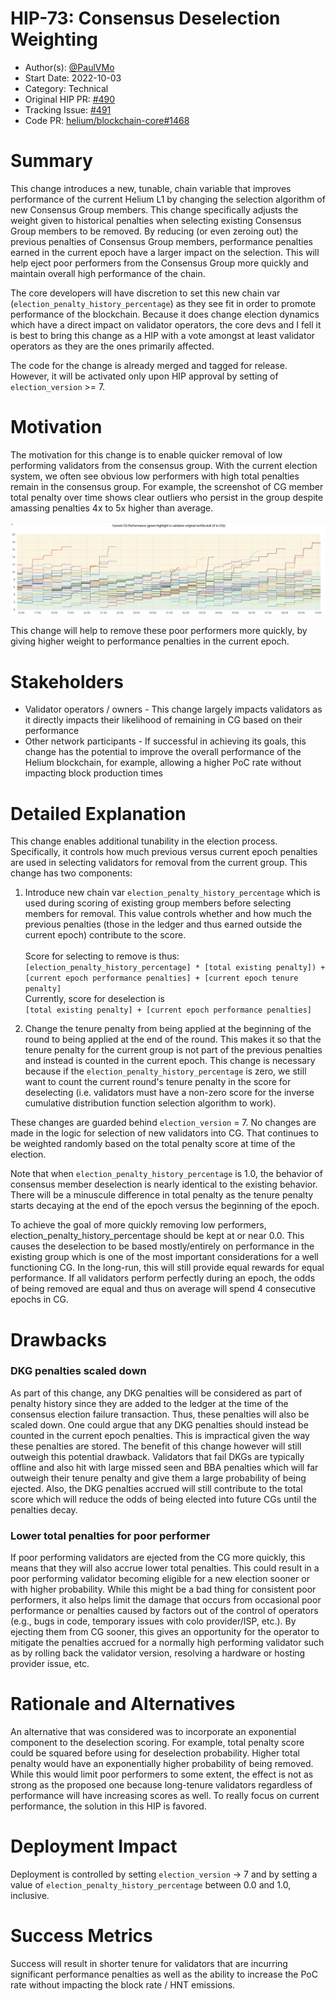 # HIP-73: Consensus Deselection Weighting

- Author(s): [@PaulVMo](https://github.com/PaulVMo)
- Start Date: 2022-10-03
- Category: Technical
- Original HIP PR: [#490](https://github.com/helium/HIP/pull/490)
- Tracking Issue: [#491](https://github.com/helium/HIP/issues/491)
- Code PR: [helium/blockchain-core#1468](https://github.com/helium/blockchain-core/pull/1468)

# Summary

[summary]: #summary

This change introduces a new, tunable, chain variable that improves performance of the current
Helium L1 by changing the selection algorithm of new Consensus Group members. This change
specifically adjusts the weight given to historical penalties when selecting existing Consensus
Group members to be removed. By reducing (or even zeroing out) the previous penalties of Consensus
Group members, performance penalties earned in the current epoch have a larger impact on the
selection. This will help eject poor performers from the Consensus Group more quickly and maintain
overall high performance of the chain.

The core developers will have discretion to set this new chain var
(`election_penalty_history_percentage`) as they see fit in order to promote performance of the
blockchain. Because it does change election dynamics which have a direct impact on validator
operators, the core devs and I fell it is best to bring this change as a HIP with a vote amongst at
least validator operators as they are the ones primarily affected.

The code for the change is already merged and tagged for release. However, it will be activated only
upon HIP approval by setting of `election_version` >= 7.

# Motivation

[motivation]: #motivation

The motivation for this change is to enable quicker removal of low performing validators from the
consensus group. With the current election system, we often see obvious low performers with high
total penalties remain in the consensus group. For example, the screenshot of CG member
total penalty over time shows clear outliers who persist in the group despite amassing penalties 4x
to 5x higher than average.

![CG Performance](files/0073/cg-penalties.png)

This change will help to remove these poor performers more quickly, by giving higher weight to
performance penalties in the current epoch.

# Stakeholders

[stakeholders]: #stakeholders

- Validator operators / owners - This change largely impacts validators as it directly impacts their
  likelihood of remaining in CG based on their performance
- Other network participants - If successful in achieving its goals, this change has the potential
  to improve the overall performance of the Helium blockchain, for example, allowing a higher PoC
  rate without impacting block production times

# Detailed Explanation

[detailed-explanation]: #detailed-explanation

This change enables additional tunability in the election process. Specifically, it controls how
much previous versus current epoch penalties are used in selecting validators for removal from the
current group. This change has two components:

1. Introduce new chain var `election_penalty_history_percentage` which is used during scoring of
   existing group members before selecting members for removal. This value controls whether and how
   much the previous penalties (those in the ledger and thus earned outside the current epoch)
   contribute to the score.\
   \
   Score for selecting to remove is thus:\
   `[election_penalty_history_percentage] * [total existing penalty]) + [current epoch performance penalties] + [current epoch tenure penalty]`
   \
   Currently, score for deselection is\
   `[total existing penalty] + [current epoch performance penalties]`

2. Change the tenure penalty from being applied at the beginning of the round to being applied at
   the end of the round. This makes it so that the tenure penalty for the current group is not part
   of the previous penalties and instead is counted in the current epoch. This change is necessary
   because if the `election_penalty_history_percentage` is zero, we still want to count the current
   round's tenure penalty in the score for deselecting (i.e. validators must have a non-zero score
   for the inverse cumulative distribution function selection algorithm to work).

These changes are guarded behind `election_version` = 7. No changes are made in the logic for
selection of new validators into CG. That continues to be weighted randomly based on the total
penalty score at time of the election.

Note that when `election_penalty_history_percentage` is 1.0, the behavior of consensus member
deselection is nearly identical to the existing behavior. There will be a minuscule difference in
total penalty as the tenure penalty starts decaying at the end of the epoch versus the beginning of
the epoch.

To achieve the goal of more quickly removing low performers, election_penalty_history_percentage
should be kept at or near 0.0. This causes the deselection to be based mostly/entirely on
performance in the existing group which is one of the most important considerations for a well
functioning CG. In the long-run, this will still provide equal rewards for equal performance. If all
validators perform perfectly during an epoch, the odds of being removed are equal and thus on
average will spend 4 consecutive epochs in CG.

# Drawbacks

[drawbacks]: #drawbacks

### DKG penalties scaled down

As part of this change, any DKG penalties will be considered as part of penalty history since they
are added to the ledger at the time of the consensus election failure transaction. Thus, these
penalties will also be scaled down. One could argue that any DKG penalties should instead be counted
in the current epoch penalties. This is impractical given the way these penalties are stored. The
benefit of this change however will still outweigh this potential drawback. Validators that fail
DKGs are typically offline and also hit with large missed seen and BBA penalties which will far
outweigh their tenure penalty and give them a large probability of being ejected. Also, the DKG
penalties accrued will still contribute to the total score which will reduce the odds of being
elected into future CGs until the penalties decay.

### Lower total penalties for poor performer

If poor performing validators are ejected from the CG more quickly, this means that they will also
accrue lower total penalties. This could result in a poor performing validator becoming eligible for
a new election sooner or with higher probability. While this might be a bad thing for consistent
poor performers, it also helps limit the damage that occurs from occasional poor performance or
penalties caused by factors out of the control of operators (e.g., bugs in code, temporary issues
with colo provider/ISP, etc.). By ejecting them from CG sooner, this gives an opportunity for the
operator to mitigate the penalties accrued for a normally high performing validator such as by
rolling back the validator version, resolving a hardware or hosting provider issue, etc.

# Rationale and Alternatives

[alternatives]: #rationale-and-alternatives

An alternative that was considered was to incorporate an exponential component to the deselection
scoring. For example, total penalty score could be squared before using for deselection probability.
Higher total penalty would have an exponentially higher probability of being removed. While this
would limit poor performers to some extent, the effect is not as strong as the proposed one because
long-tenure validators regardless of performance will have increasing scores as well. To really
focus on current performance, the solution in this HIP is favored.

# Deployment Impact

[deployment-impact]: #deployment-impact

Deployment is controlled by setting `election_version` -> 7 and by setting a value of
`election_penalty_history_percentage` between 0.0 and 1.0, inclusive.

# Success Metrics

[success-metrics]: #success-metrics

Success will result in shorter tenure for validators that are incurring significant performance
penalties as well as the ability to increase the PoC rate without impacting the block rate / HNT
emissions.
